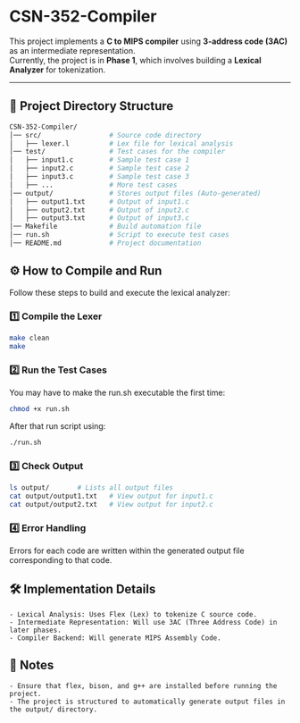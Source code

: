 # CSN-352-Compiler

This project implements a **C to MIPS compiler** using **3-address code (3AC)** as an intermediate representation.  
Currently, the project is in **Phase 1**, which involves building a **Lexical Analyzer** for tokenization.

---

## 📂 Project Directory Structure  
```bash
CSN-352-Compiler/
│── src/                 # Source code directory
│   ├── lexer.l          # Lex file for lexical analysis
│── test/                # Test cases for the compiler
│   ├── input1.c         # Sample test case 1
│   ├── input2.c         # Sample test case 2
│   ├── input3.c         # Sample test case 3
│   ├── ...              # More test cases
│── output/              # Stores output files (Auto-generated)
│   ├── output1.txt      # Output of input1.c
│   ├── output2.txt      # Output of input2.c
│   ├── output3.txt      # Output of input3.c
│── Makefile             # Build automation file
│── run.sh               # Script to execute test cases
│── README.md            # Project documentation

```
## ⚙️ How to Compile and Run  
Follow these steps to build and execute the lexical analyzer:

### 1️⃣ Compile the Lexer  
```bash
make clean
make
```
### 2️⃣ Run the Test Cases
You may have to make the run.sh executable the first time:
```bash
chmod +x run.sh
```
After that run script using:
```bash
./run.sh
```
### 3️⃣ Check Output
```bash
ls output/       # Lists all output files
cat output/output1.txt   # View output for input1.c
cat output/output2.txt   # View output for input2.c
```
### 4️⃣ Error Handling  
Errors for each code are written within the generated output file corresponding to that code.

## 🛠️ Implementation Details

    - Lexical Analysis: Uses Flex (Lex) to tokenize C source code.
    - Intermediate Representation: Will use 3AC (Three Address Code) in later phases.
    - Compiler Backend: Will generate MIPS Assembly Code.
## 📌 Notes

    - Ensure that flex, bison, and g++ are installed before running the project.
    - The project is structured to automatically generate output files in the output/ directory.